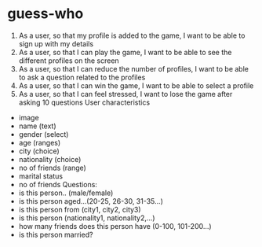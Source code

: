 # guess-who

1. As a user, so that my profile is added to the game, I want to be able to sign up with my details
2. As a user, so that I can play the game, I want to be able to see the different profiles on the screen
3. As a user, so that I can reduce the number of profiles, I want to be able to ask a question related to the profiles
4. As a user, so that I can win the game, I want to be able to select a profile
5. As a user, so that I can feel stressed, I want to lose the game after asking 10 questions
User characteristics
 - image
 - name (text)
 - gender (select)
 - age (ranges)
 - city (choice)
 - nationality (choice)
 - no of friends (range)
 - marital status
 - no of friends
 Questions:
  - is this person.. (male/female)
  - is this person aged...(20-25, 26-30, 31-35...)
  - is this person from (city1, city2, city3)
  - is this person (nationality1, nationality2,...)
  - how many friends does this person have (0-100, 101-200...)
  - is this person married?

